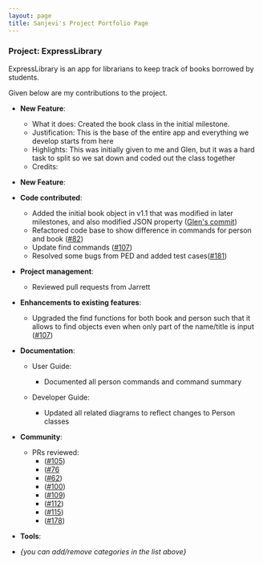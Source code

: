 ```yaml
---
layout: page
title: Sanjevi's Project Portfolio Page
---
```


### Project: ExpressLibrary

ExpressLibrary is an app for librarians to keep track of books borrowed by students.

Given below are my contributions to the project.

* **New Feature**: 
    * What it does: Created the book class in the initial milestone.
    * Justification: This is the base of the entire app and everything we develop starts from here
    * Highlights: This was initially given to me and Glen, but it was a hard task to split so we sat down and coded out the class together
    * Credits: 

* **New Feature**: 

* **Code contributed**: 
  * Added the initial book object in v1.1 that was modified in later milestones, and also modified JSON property ([Glen's commit](https://github.com/nus-cs2103-AY2223S2/tp/commit/668f87ca849a2cc850b409df46d3e0dcc555df82)) 
  * Refactored code base to show difference in commands for person and book ([#82](https://github.com/AY2223S2-CS2103T-T12-3/tp/pull/82))
  * Update find commands ([#107](https://github.com/AY2223S2-CS2103T-T12-3/tp/pull/107))
  * Resolved some bugs from PED and added test cases([#181](https://github.com/AY2223S2-CS2103T-T12-3/tp/pull/181))

* **Project management**:
  * Reviewed pull requests from Jarrett 
    

* **Enhancements to existing features**:
  * Upgraded the find functions for both book and person such that it allows to find objects even when only part of the name/title is input ([#107](https://github.com/AY2223S2-CS2103T-T12-3/tp/pull/107))
    
* **Documentation**:
    * User Guide:
      * Documented all person commands and command summary
        
    * Developer Guide:
      * Updated all related diagrams to reflect changes to Person classes
        

* **Community**:
  * PRs reviewed:
    * ([#105](https://github.com/AY2223S2-CS2103T-T12-3/tp/pull/105))
    * ([#76](https://github.com/AY2223S2-CS2103T-T12-3/tp/pull/76)
    * ([#62](https://github.com/AY2223S2-CS2103T-T12-3/tp/pull/62))
    * ([#100](https://github.com/AY2223S2-CS2103T-T12-3/tp/pull/100))
    * ([#109](https://github.com/AY2223S2-CS2103T-T12-3/tp/pull/109))
    * ([#112](https://github.com/AY2223S2-CS2103T-T12-3/tp/pull/112))
    * ([#115](https://github.com/AY2223S2-CS2103T-T12-3/tp/pull/115))
    * ([#178](https://github.com/AY2223S2-CS2103T-T12-3/tp/pull/178))
    

* **Tools**:
    
* _{you can add/remove categories in the list above}_
